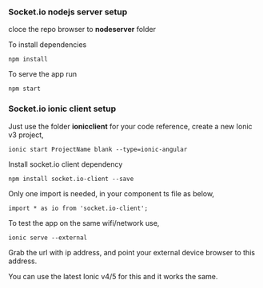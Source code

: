 ### Socket.io nodejs server setup

cloce the repo browser to **nodeserver** folder

To install dependencies

```npm install``` 

To serve the app run 

```npm start```


### Socket.io ionic client setup

Just use the folder **ionicclient** for your code reference, create a new Ionic v3 project,

```ionic start ProjectName blank --type=ionic-angular```

Install socket.io client dependency

```npm install socket.io-client --save```

Only one import is needed, in your <custom> component ts file as below,

```import * as io from 'socket.io-client';```

To test the app on the same wifi/network use,

```ionic serve --external```

Grab the url with ip address, and point your external device browser to this address.

You can use the latest Ionic v4/5 for this and it works the same. 
